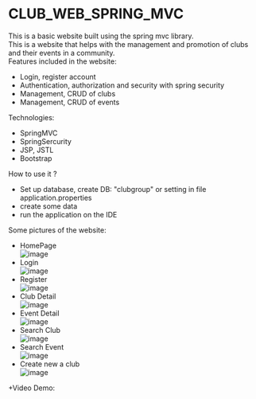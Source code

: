 # CLUB_WEB_SPRING_MVC
This is a basic website built using the spring mvc library.</br>
This is a website that helps with the management and promotion of clubs and their events in a community.</br>
Features included in the website:</br>
  + Login, register account</br>
  + Authentication, authorization and security with spring security</br>
  + Management, CRUD of clubs</br>
  + Management, CRUD of events</br>
  
Technologies:</br>
  + SpringMVC</br>
  + SpringSercurity</br>
  + JSP, JSTL</br>
  + Bootstrap
    
How to use it ?
  + Set up database, create DB: "clubgroup" or setting in file application.properties</br>
  + create some data</br>
  + run the application on the IDE</br>
  
Some pictures of the website:</br>
+ HomePage</br>
![image](https://github.com/PhuocVD125/CLUB_WEB_SPRING_MVC/assets/102707824/0e15bf8d-cba6-46b3-810c-8def99fe9678)
+ Login</br>
![image](https://github.com/PhuocVD125/CLUB_WEB_SPRING_MVC/assets/102707824/ff5e0256-8cad-4e71-85d5-ac4e04e440a0)
+ Register</br>
![image](https://github.com/PhuocVD125/CLUB_WEB_SPRING_MVC/assets/102707824/73847fc5-e4fa-4720-8299-a8b56f58d574)
+ Club Detail</br>
![image](https://github.com/PhuocVD125/CLUB_WEB_SPRING_MVC/assets/102707824/8a60d91e-46bb-422c-a8f8-8b2357b6c7cd)
+ Event Detail</br>
![image](https://github.com/PhuocVD125/CLUB_WEB_SPRING_MVC/assets/102707824/6ed47248-5249-4b51-b2e7-5c6211d9d8fb)
+ Search Club</br>
![image](https://github.com/PhuocVD125/CLUB_WEB_SPRING_MVC/assets/102707824/337e0efb-ae28-40d2-8476-37dd2c9708cd)
+ Search Event</br>
![image](https://github.com/PhuocVD125/CLUB_WEB_SPRING_MVC/assets/102707824/8450077c-aaf0-4bc6-994a-2d0c1d6787cd)
+ Create new a club</br>
![image](https://github.com/PhuocVD125/CLUB_WEB_SPRING_MVC/assets/102707824/1e84084f-c11b-4262-91e4-7246e057e492)

+Video Demo:</br>
